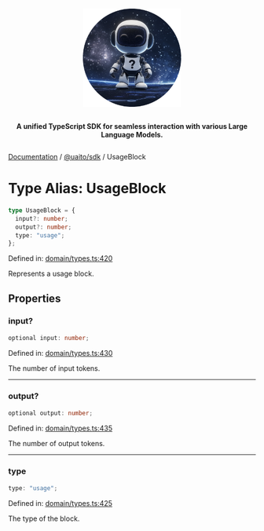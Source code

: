 <div style="display:flex; flex-direction:column; align-items:center;">
<p align="center">
  <img src="../UAITO.png" alt="UAITO Logo" width="200"/>
</p>

<p align="center">
  <strong>A unified TypeScript SDK for seamless interaction with various Large Language Models.</strong>
</p>
</div>

[Documentation](README.md) / [@uaito/sdk](@uaito.sdk.md) / UsageBlock

# Type Alias: UsageBlock

```ts
type UsageBlock = {
  input?: number;
  output?: number;
  type: "usage";
};
```

Defined in: [domain/types.ts:420](https://github.com/elribonazo/uaito/blob/b53056b16a9c7699ff09c12f8dbdb7b63f986f14/packages/sdk/src/domain/types.ts#L420)

Represents a usage block.

## Properties

### input?

```ts
optional input: number;
```

Defined in: [domain/types.ts:430](https://github.com/elribonazo/uaito/blob/b53056b16a9c7699ff09c12f8dbdb7b63f986f14/packages/sdk/src/domain/types.ts#L430)

The number of input tokens.

***

### output?

```ts
optional output: number;
```

Defined in: [domain/types.ts:435](https://github.com/elribonazo/uaito/blob/b53056b16a9c7699ff09c12f8dbdb7b63f986f14/packages/sdk/src/domain/types.ts#L435)

The number of output tokens.

***

### type

```ts
type: "usage";
```

Defined in: [domain/types.ts:425](https://github.com/elribonazo/uaito/blob/b53056b16a9c7699ff09c12f8dbdb7b63f986f14/packages/sdk/src/domain/types.ts#L425)

The type of the block.

